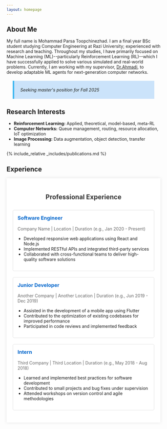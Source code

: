 ```yaml
---
layout: homepage
---
```


## About Me

My full name is Mohammad Parsa Toopchinezhad. I am a final year BSc student studying Computer Engineering at Razi University; experienced with research and teaching. Throughout my studies, I have primarily focused on Machine Learning (ML)--particularly Reinforcement Learning (RL)--which I have successfully applied to solve various simulated and real-world problems. Currently, I am working with my supervisor, [Dr.Ahmadi](https://scholar.google.com/citations?user=nLI3EwoAAAAJ&hl=en), to develop adaptable ML agents for next-generation computer networks. 

<div style="background-color:rgba(1, 121, 236, 0.2); border-left:5px solid #3eb7f0; margin:20px; padding:7px 10px 7px 20px; font-style:italic;">

Seeking master's position for Fall 2025

</div>

## Research Interests

- **Reinforcement Learning:** Applied, theoretical, model-based, meta-RL
- **Computer Networks:** Queue management, routing, resource allocation, IoT optimization
- **Image Processing:** Data augmentation, object detection, transfer learning

{% include_relative _includes/publications.md %}

## Experience

<div style="max-width: 800px;margin: auto;background-color: white;padding: 20px;box-shadow: 0 0 10px rgba(0,0,0,0.1);">
        <h2 style="color: #333;text-align: center;margin-bottom: 30px;">Professional Experience</h2>
        
<!-- Experience Item 1 -->
<div style="
    border: 1px solid #ddd;
    border-radius: 5px;
    padding: 15px;
    margin-bottom: 20px;
">
    <h3 style="color: #0066cc; margin-top: 0;">
        Software Engineer
    </h3>
    <p style="color: #666; margin-bottom: 15px;">Company Name | Location | Duration (e.g., Jan 2020 - Present)</p>
    <ul style="list-style-type: disc; padding-left: 20px;">
        <li>Developed responsive web applications using React and Node.js</li>
        <li>Implemented RESTful APIs and integrated third-party services</li>
        <li>Collaborated with cross-functional teams to deliver high-quality software solutions</li>
    </ul>
</div>

<!-- Experience Item 2 -->
<div style="
    border: 1px solid #ddd;
    border-radius: 5px;
    padding: 15px;
    margin-bottom: 20px;
">
    <h3 style="color: #0066cc; margin-top: 0;">
        Junior Developer
    </h3>
    <p style="color: #666; margin-bottom: 15px;">Another Company | Another Location | Duration (e.g., Jun 2019 - Dec 2019)</p>
    <ul style="list-style-type: disc; padding-left: 20px;">
        <li>Assisted in the development of a mobile app using Flutter</li>
        <li>Contributed to the optimization of existing codebases for improved performance</li>
        <li>Participated in code reviews and implemented feedback</li>
    </ul>
</div>

<!-- Experience Item 3 -->
<div style="
    border: 1px solid #ddd;
    border-radius: 5px;
    padding: 15px;
    margin-bottom: 20px;
">
    <h3 style="color: #0066cc; margin-top: 0;">
        Intern
    </h3>
    <p style="color: #666; margin-bottom: 15px;">Third Company | Third Location | Duration (e.g., May 2018 - Aug 2018)</p>
    <ul style="list-style-type: disc; padding-left: 20px;">
        <li>Learned and implemented best practices for software development</li>
        <li>Contributed to small projects and bug fixes under supervision</li>
        <li>Attended workshops on version control and agile methodologies</li>
    </ul>
</div>
</div>
